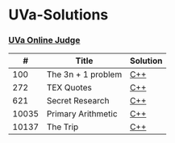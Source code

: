 UVa-Solutions
========

### [UVa Online Judge](https://uva.onlinejudge.org/)


| # | Title | Solution |
|---| ----- | -------- |
|100|The 3n + 1 problem| [C++](./100_The_3n_Plus_1_Problem/main.cpp)|
|272|TEX Quotes| [C++](./272_TEX_Quotes/main.cpp)|
|621|Secret Research| [C++](./UVa%20621%20-%20Secret%20Research/src/Secret%20Research.cpp)|
|10035|Primary Arithmetic| [C++](./UVa_10035_Primary_Arithmetic/main.cpp)|
|10137|The Trip| [C++](./10137_The_Trip/main.cpp)|
